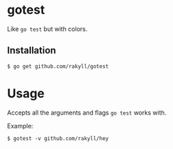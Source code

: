 # gotest

Like `go test` but with colors.

## Installation

```
$ go get github.com/rakyll/gotest
```

# Usage

Accepts all the arguments and flags `go test` works with.

Example:

```
$ gotest -v github.com/rakyll/hey
```
